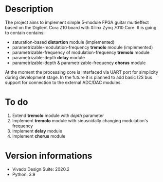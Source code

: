# Description

The project aims to implement simple 5-module FPGA guitar multieffect based on the Digilent Cora Z10 board with Xilinx Zynq 7010 Core. It is going to contain contains:

- saturation-based **distortion** module (implemented)
- parametrizable-modulation-frequency **tremolo** module (implemented)
- parametrizable-frequency of modulation-frequency **tremolo** module
- parametrizable-depth **delay** module
- parametrizable-depth & parametrizable-frequency **chorus** module

At the moment the processing core is interfaced via UART port for simplicity during development stage. In the future it is planned to add basic I2S bus support for connection to the external ADC/DAC modules.

# To do

1. Extend **tremolo** module with *depth* parameter
2. Implement **tremolo** module with sinusoidally changing modulation's frequency
3. Implement **delay** module
3. Implement **chorus** module

# Version informations

- Vivado Design Suite: 2020.2
- Python: 3.9
